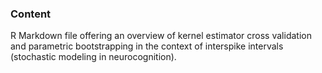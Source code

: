 ### Content

R Markdown file offering an overview of kernel estimator cross validation and parametric bootstrapping in the context of interspike intervals (stochastic modeling in neurocognition). 
